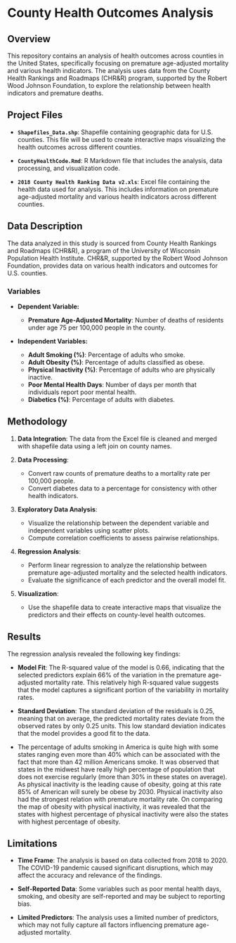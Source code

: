 # County Health Outcomes Analysis

## Overview

This repository contains an analysis of health outcomes across counties in the United States, specifically focusing on premature age-adjusted mortality and various health indicators. The analysis uses data from the County Health Rankings and Roadmaps (CHR&R) program, supported by the Robert Wood Johnson Foundation, to explore the relationship between health indicators and premature deaths.

## Project Files

- **`Shapefiles_Data.shp`**: Shapefile containing geographic data for U.S. counties. This file will be used to create interactive maps visualizing the health outcomes across different counties.

- **`CountyHealthCode.Rmd`**: R Markdown file that includes the analysis, data processing, and visualization code. 

- **`2018 County Health Ranking Data v2.xls`**: Excel file containing the health data used for analysis. This includes information on premature age-adjusted mortality and various health indicators across different counties.

## Data Description

The data analyzed in this study is sourced from County Health Rankings and Roadmaps (CHR&R), a program of the University of Wisconsin Population Health Institute. CHR&R, supported by the Robert Wood Johnson Foundation, provides data on various health indicators and outcomes for U.S. counties.

### Variables

- **Dependent Variable:**
  - **Premature Age-Adjusted Mortality**: Number of deaths of residents under age 75 per 100,000 people in the county.

- **Independent Variables:**
  - **Adult Smoking (%)**: Percentage of adults who smoke.
  - **Adult Obesity (%)**: Percentage of adults classified as obese.
  - **Physical Inactivity (%)**: Percentage of adults who are physically inactive.
  - **Poor Mental Health Days**: Number of days per month that individuals report poor mental health.
  - **Diabetics (%)**: Percentage of adults with diabetes.

## Methodology

1. **Data Integration**: The data from the Excel file is cleaned and merged with shapefile data using a left join on county names.

2. **Data Processing**:
   - Convert raw counts of premature deaths to a mortality rate per 100,000 people.
   - Convert diabetes data to a percentage for consistency with other health indicators.

3. **Exploratory Data Analysis**:
   - Visualize the relationship between the dependent variable and independent variables using scatter plots.
   - Compute correlation coefficients to assess pairwise relationships.

4. **Regression Analysis**:
   - Perform linear regression to analyze the relationship between premature age-adjusted mortality and the selected health indicators.
   - Evaluate the significance of each predictor and the overall model fit.

5. **Visualization**:
   - Use the shapefile data to create interactive maps that visualize the predictors and their effects on county-level health outcomes.

## Results

The regression analysis revealed the following key findings:

- **Model Fit**: The R-squared value of the model is 0.66, indicating that the selected predictors explain 66% of the variation in the premature age-adjusted mortality rate. This relatively high R-squared value suggests that the model captures a significant portion of the variability in mortality rates.

- **Standard Deviation**: The standard deviation of the residuals is 0.25, meaning that on average, the predicted mortality rates deviate from the observed rates by only 0.25 units. This low standard deviation indicates that the model provides a good fit to the data.

- The percentage of adults smoking in America is quite high with some states ranging even more than 40% which can be associated with the fact that more than 42 million Americans smoke. It was observed that states in the midwest have really high percentage of population that does not exercise regularly (more than 30% in these states on average). As physical inactivity is the leading cause of obesity, going at this rate 85% of American will surely be obese by 2030. Physical inactivity also had the strongest relation  with premature mortality rate. On comparing the map of obesity with physical inactivity, it was revealed that the states with highest percentage of physical inactivity were also the states with highest percentage of obesity. 

## Limitations

- **Time Frame**: The analysis is based on data collected from 2018 to 2020. The COVID-19 pandemic caused significant disruptions, which may affect the accuracy and relevance of the findings.
  
- **Self-Reported Data**: Some variables such as poor mental health days, smoking, and obesity are self-reported and may be subject to reporting bias.

- **Limited Predictors**: The analysis uses a limited number of predictors, which may not fully capture all factors influencing premature age-adjusted mortality.


